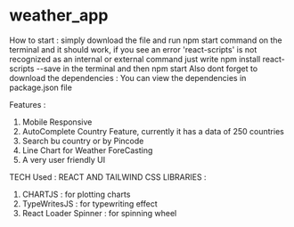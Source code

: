 # weather_app

How to start :
simply download the file and run npm start command on the terminal and it should work,
if you see an error 'react-scripts' is not recognized as an internal or external command
just write npm install react-scripts --save in the terminal and then  npm start
Also dont forget to download the dependencies : You can view the dependencies in package.json file


Features : 
 1. Mobile Responsive
 2. AutoComplete Country Feature, currently it has a data of 250 countries
 3. Search bu country or by Pincode
 4. Line Chart for Weather ForeCasting
 5. A very user friendly UI


TECH Used : REACT AND TAILWIND CSS
LIBRARIES : 
1. CHARTJS : for plotting charts
2. TypeWritesJS : for typewriting effect
3. React Loader Spinner : for spinning wheel
